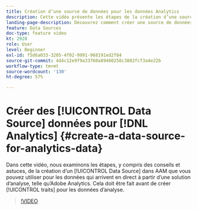 ```yaml
---
title: Création d’une source de données pour les données Analytics
description: Cette vidéo présente les étapes de la création d’une source de données dans AAM, et fournit quelques conseils et astuces. Vous pouvez utiliser cette source pour les données obtenues en temps réel à partir d’une solution d’analyse, telle qu’Adobe Analytics. Cela doit être fait avant la création de caractéristiques pour les données d’analyse.
landing-page-description: Découvrez comment créer une source de données pour les données obtenues en temps réel à partir d’une solution d’analyse, telle qu’Adobe Analytics. Effectuez cette opération avant la création de caractéristiques pour les données d’analyse.
feature: Data Sources
doc-type: feature video
kt: 2928
role: User
level: Beginner
exl-id: f5d6a033-3205-4f02-9991-968191ed2f84
source-git-commit: 4d4c12e9f9a33760a89460258c3802fcf3a4e22b
workflow-type: tm+mt
source-wordcount: '130'
ht-degree: 57%

---
```


# Créer des [!UICONTROL Data Source] données pour [!DNL Analytics] {#create-a-data-source-for-analytics-data}

Dans cette vidéo, nous examinons les étapes, y compris des conseils et astuces, de la création d’un [!UICONTROL Data Source] dans AAM que vous pouvez utiliser pour les données qui arrivent en direct à partir d’une solution d’analyse, telle qu’Adobe Analytics. Cela doit être fait avant de créer [!UICONTROL traits] pour les données d’analyse.

>[!VIDEO](https://video.tv.adobe.com/v/27329/?quality=12)

